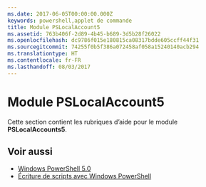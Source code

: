 ```yaml
---
ms.date: 2017-06-05T00:00:00.000Z
keywords: powershell,applet de commande
title: Module PSLocalAccount5
ms.assetid: 763b406f-2d89-4b45-b689-3d5b28f26022
ms.openlocfilehash: dc9786f015e180815ca08317bdde605ccff44f31
ms.sourcegitcommit: 74255f0b5f386a072458af058a15240140acb294
ms.translationtype: HT
ms.contentlocale: fr-FR
ms.lasthandoff: 08/03/2017
---
```

# <a name="pslocalaccount5-module"></a>Module PSLocalAccount5
Cette section contient les rubriques d’aide pour le module **PSLocalAccounts5**.

## <a name="see-also"></a>Voir aussi
- [Windows PowerShell 5.0](Windows-PowerShell-5.0.md)
- [Écriture de scripts avec Windows PowerShell](../../getting-started/fundamental/Scripting-with-Windows-PowerShell.md)

